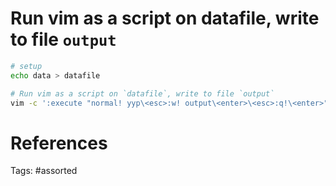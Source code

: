 # Run vim as a script on datafile, write to file `output`
```bash
# setup
echo data > datafile                                            

# Run vim as a script on `datafile`, write to file `output`
vim -c ':execute "normal! yyp\<esc>:w! output\<enter>\<esc>:q!\<enter>"' datafile
```
# References

Tags:
    #assorted
